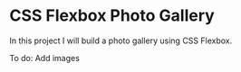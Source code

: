 # CSS Flexbox Photo Gallery

In this project I will build a photo gallery using CSS Flexbox.

To do:
Add images

